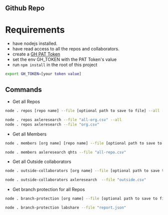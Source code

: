 ## Github Repo

# Requirements
- have nodejs installed.
- have read access to all the repos and collaborators.
- create a [GH PAT Token](https://docs.github.com/en/authentication/keeping-your-account-and-data-secure/creating-a-personal-access-token)
- set the env GH_TOKEN with the PAT Token's value
- run `npm install` in the root of this project
```sh
export GH_TOKEN=[your token value]
```

## Commands
- Get all Repos
```sh
node . repos [repo name] --file [optional path to save to file] --all [optional includes all the repo members]

node . repos axleresearch --file "all-org.csv" --all
node . repos axleresearch --file "org.csv"
```

- Get all Members
```sh
node . members [org name] [repo name] --file [optional path to save to file]

node . members axleresearch qhts --file "all-repo.csv"
```

- Get all Outside collaborators
```sh
node . outside-collaborators [org name] --file [optional path to save to file]

node . outside-collaborators axleresearch  --file "outside.csv"
```

- Get branch protection for all Repos
```sh
node . branch-protection [org name] --file [optional path to save to file] --verbose [optional verbose output, also -v]

node . branch-protection labshare --file "report.json"
```